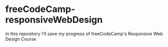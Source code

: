 # freeCodeCamp-responsiveWebDesign
In this repository I'll save my progress of freeCodeCamp's Responsive Web Design Course
